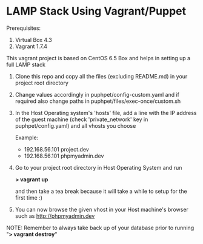 # LAMP Stack Using Vagrant/Puppet

Prerequisites:

1. Virtual Box 4.3
2. Vagrant 1.7.4

This vagrant project is based on CentOS 6.5 Box and helps in setting up a full LAMP stack

1. Clone this repo and copy all the files (excluding README.md) in your project root directory

2. Change values accordingly in puphpet/config-custom.yaml and if required also change paths in puphpet/files/exec-once/custom.sh

3. In the Host Operating system's 'hosts' file, add a line with the IP address of the guest machine (check 'private_network' key in puphpet/config.yaml) and all vhosts you choose 

   Example:

    - 192.168.56.101 project.dev
    - 192.168.56.101 phpmyadmin.dev

4. Go to your project root directory in Host Operating System and run

   **> vagrant up**
   
   and then take a tea break because it will take a while to setup for the first time :)

5. You can now browse the given vhost in your Host machine's browser such as http://phpmyadmin.dev

NOTE: Remember to always take back up of your database prior to running "**> vagrant destroy**"


